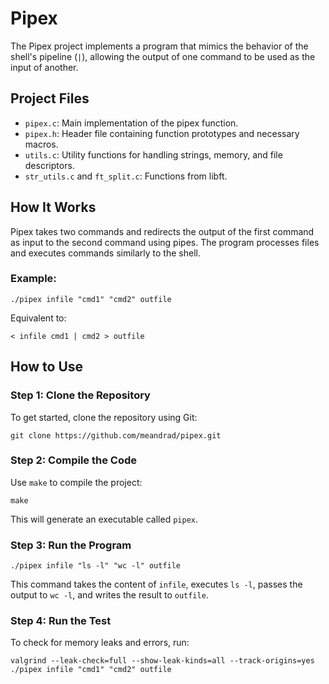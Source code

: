 # Pipex

The Pipex project implements a program that mimics the behavior of the shell's pipeline (`|`), allowing the output of one command to be used as the input of another.

## Project Files

- `pipex.c`: Main implementation of the pipex function.
- `pipex.h`: Header file containing function prototypes and necessary macros.
- `utils.c`: Utility functions for handling strings, memory, and file descriptors.
- `str_utils.c` and `ft_split.c`: Functions from libft.

## How It Works

Pipex takes two commands and redirects the output of the first command as input to the second command using pipes. The program processes files and executes commands similarly to the shell.

### Example:
```shell
./pipex infile "cmd1" "cmd2" outfile
```
Equivalent to:
```shell
< infile cmd1 | cmd2 > outfile
```

## How to Use

### Step 1: Clone the Repository
To get started, clone the repository using Git:
```shell
git clone https://github.com/meandrad/pipex.git
```

### Step 2: Compile the Code
Use `make` to compile the project:
```shell
make
```
This will generate an executable called `pipex`.

### Step 3: Run the Program
```shell
./pipex infile "ls -l" "wc -l" outfile
```
This command takes the content of `infile`, executes `ls -l`, passes the output to `wc -l`, and writes the result to `outfile`.

### Step 4: Run the Test
To check for memory leaks and errors, run:
```shell
valgrind --leak-check=full --show-leak-kinds=all --track-origins=yes ./pipex infile "cmd1" "cmd2" outfile
```


